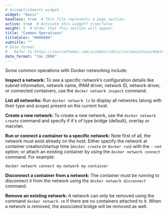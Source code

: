 ```yaml
---
# Accomplishments widget.
widget: "basic"  
headless: true  # This file represents a page section.
active: true  # Activate this widget? true/false
weight: 5  # Order that this section will appear.
title: "Common Operations"
titleColor: "#000000"
subtitle: ""
# Date format
#   Refer to https://sourcethemes.com/academic/docs/customization/#date-format
date_format: "Jan 2006"
---
```


Some common operations with Docker networking include:

<strong>Inspect a network: </strong>To see a specific network’s configuration details like subnet information, network name, IPAM driver, network ID, network driver, or connected containers, use the `docker network inspect` command.

<strong>List all networks:</strong> Run `docker network ls` to display all networks (along with their type and scope) present on the current host.

<strong>Create a new network: </strong>To create a new network, use the `docker network create` command and specify if it's of type bridge (default), overlay or macvlan.

<strong>Run or connect a container to a specific network:</strong> Note first of all, the network must exist already on the host. Either specify the network at container creation/startup time (`docker create` or `docker run`) with the `--net` option; or attach an existing container by using the `docker network connect` command. For example:

`docker network connect my-network my-container`

<strong>Disconnect a container from a network: </strong>The container must be running to disconnect it from the network using the `docker network disconnect` command.

<strong>Remove an existing network:</strong> A network can only be removed using the command `docker network rm` if there are no containers attached to it. When a network is removed, the associated bridge will be removed as well.


